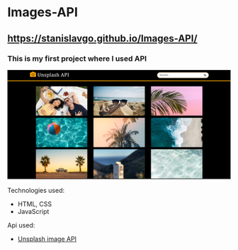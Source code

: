 # Images-API
## https://stanislavgo.github.io/Images-API/
### This is my first project where I used API
![Photo of My Project](./img/photo-of-project.png)

Technologies used:
* HTML, CSS
* JavaScript

Api used:
* [Unsplash image API](https://unsplash.com/developers)
